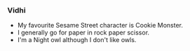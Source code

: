 <h3> Vidhi </h3>
<ul>
  <li> My favourite Sesame Street character is Cookie Monster.
  <li> I generally go for paper in rock paper scissor.
  <li> I'm a Night owl although I don't like owls.
</ul>
